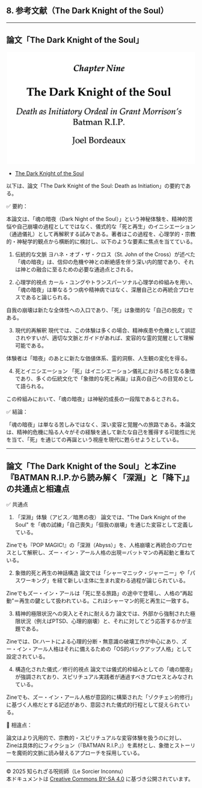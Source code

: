 ## 8. 参考文献（The Dark Knight of the Soul）

---

## 論文「The Dark Knight of the Soul」

<div align="center">
 <img src="dark_knight.png" width="500">
</div>

- [The Dark Knight of the Soul](The_Dark_Knight_of_the_Soul_Death_as_In.pdf)

以下は、論文「The Dark Knight of the Soul: Death as Initiation」の要約である。


✅ 要約：

本論文は、「魂の暗夜（Dark Night of the Soul）」という神秘体験を、精神的苦悩や自己崩壊の過程としてではなく、儀式的な「死と再生」のイニシエーション（通過儀礼）として再解釈する試みである。著者はこの過程を、心理学的・宗教的・神秘学的観点から横断的に検討し、以下のような要素に焦点を当てている。

1. 伝統的な文脈
ヨハネ・オブ・ザ・クロス（St. John of the Cross）が述べた「魂の暗夜」は、信仰の危機や神との断絶感を伴う深い内的闇であり、それは神との融合に至るための必要な通過点とされる。

2. 心理学的視点
カール・ユングやトランスパーソナル心理学の枠組みを用い、「魂の暗夜」は単なるうつ病や精神病ではなく、深層自己との再統合プロセスであると論じられる。

自我の崩壊は新たな全体性への入口であり、「死」は象徴的な「自己の脱皮」である。

3. 現代的再解釈
現代では、この体験は多くの場合、精神疾患や危機として誤認されやすいが、適切な文脈とガイドがあれば、変容的な霊的覚醒として理解可能である。

体験者は「暗夜」のあとに新たな価値体系、霊的洞察、人生観の変化を得る。

4. 死とイニシエーション
「死」はイニシエーション儀礼における核となる象徴であり、多くの伝統文化で「象徴的な死と再誕」は真の自己への目覚めとして語られる。

この枠組みにおいて、「魂の暗夜」は神秘的成長の一段階であるとされる。

✅ 結論：

「魂の暗夜」は単なる苦しみではなく、深い変容と覚醒への旅路である。本論文は、精神的危機に陥る人々がその経験を通して新たな自己を獲得する可能性に光を当て、「死」を通じての再誕という視座を現代に甦らせようとしている。

---

## 論文「The Dark Knight of the Soul」と本Zine『BATMAN R.I.P.から読み解く「深淵」と「降下」』の共通点と相違点

✅ 共通点

1. 「深淵」体験（アビス／暗黒の夜）
論文では、"The Dark Knight of the Soul" を「魂の試練」「自己喪失」「個我の崩壊」を通じた変容として定義している。

Zineでも『POP MAGIC!』の「深淵（Abyss）」を、人格崩壊と再統合のプロセスとして解釈し、ズー・イン・アール人格の出現＝バットマンの再起動と重ねている。

2. 象徴的死と再生の神話構造
論文では「シャーマニック・ジャーニー」や「パスワーキング」を経て新しい主体に生まれ変わる過程が論じられている。

Zineでもズー・イン・アールは「死に至る旅路」の途中で登場し、人格の“再起動”＝再生の鍵として扱われている。これはシャーマン的死と再生に一致する。

3. 精神的極限状況への突入とそれに耐える力
論文では、外部から強制された極限状況（例えばPTSD、心理的崩壊）と、それに対してどう応答するかが主題である。

Zineでは、Dr.ハートによる心理的分断・無意識の破壊工作が中心にあり、ズー・イン・アール人格はそれに備えるための「OS的バックアップ人格」として設定されている。

4. 構造化された儀式／修行的視点
論文では儀式的枠組みとしての「魂の闇夜」が強調されており、スピリチュアル実践者が通過すべきプロセスとみなされている。

Zineでも、ズー・イン・アール人格が意図的に構築された「ゾクチェン的修行」に基づく人格だとする記述があり、意図された儀式的行程として捉えられている。

🔄 相違点：

論文はより汎用的で、宗教的・スピリチュアルな変容体験を扱うのに対し、
Zineは具体的にフィクション（『BATMAN R.I.P.』）を素材とし、象徴とストーリーを魔術的文脈に読み替えるアプローチを採用している。

---

© 2025 知られざる呪術師（Le Sorcier Inconnu）  
本ドキュメントは [Creative Commons BY-SA 4.0](https://creativecommons.org/licenses/by-sa/4.0/deed.ja) に基づき公開されています。
